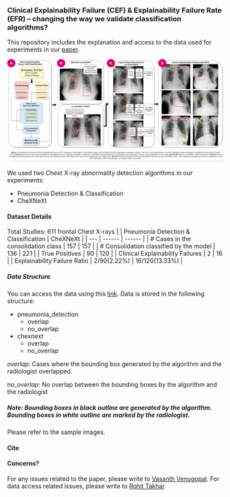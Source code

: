 ### Clinical Explainability Failure (CEF) &amp; Explainability Failure Rate (EFR) – changing the way we validate classification algorithms?

This repository includes the explanation and access to the data used for experiments in our [paper][paper_link].

![Image](https://github.com/caringresearch/clinical-explainability-failure-paper/blob/master/flow.png)

We used two Chext X-ray abnormality detection algorithms in our experiments:

  - Pneumonia Detection & Classification
  - CheXNeXt

#### Dataset Details
Total Studies: 611 frontal Chest X-rays
| | Pneumonia Detection & Classification | CheXNeXt |
| --- | ------ | ------ |
| # Cases in the consolidation class | 157 | 157 |
| # Consolidation classified by the model | 136 | 221 |
| True Positives | 90 | 120 |
| Clinical Explainability Failures | 2 | 16 |
| Explainability Failure Ratio | 2/90(2.22%) | 16/120(13.33%) |

##### Data Structure
You can access the data using this [link][drive_link].
Data is stored in the following structure:
 - pneumonia_detection
    - overlap
    - no_overlap
 - chexnext
    - overlap
    - no_overlap

*overlap*: Cases where the bounding box generated by the algorithm and the radiologist overlapped.

*no_overlap*: No overlap between the bounding boxes by the algorithm and the radiologist
##### Note: Bounding boxes in black outline are generated by the algorithm. Bounding boxes in white outline are marked by the radiologist.
Please refer to the sample images.


#### Cite


#### Concerns?

For any issues related to the paper, please write to [Vasanth Venugopal](mailto:vasanth.venugopal@caring-research.com).
For data access related issues, please write to [Rohit Takhar](mailto:rohit.takhar@caring-research.com).




   [paper_link]: <https://caring-research.com>
   [drive_link]: <https://drive.google.com/drive/folders/1LW6vrwTVwFGbT2jJW7lwDlz0bOQbcKdQ?usp=sharing>

